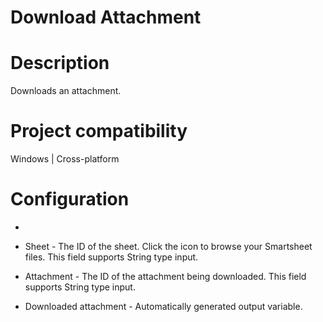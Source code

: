 ﻿# Download Attachment

# Description

Downloads an attachment.

# Project compatibility

Windows | Cross-platform

# Configuration

* 
* Sheet - The ID of the sheet. Click the icon to browse your Smartsheet files. This field supports String type input.
* Attachment - The ID of the attachment being downloaded. This field supports String type input.





* Downloaded attachment - Automatically generated output variable.
